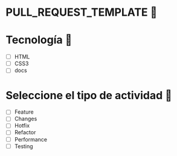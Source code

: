 # PULL_REQUEST_TEMPLATE 🤖
# Tecnología 🧪
- [ ] HTML
- [ ] CSS3
- [ ] docs

# Seleccione el tipo de actividad 🚀
- [ ] Feature
- [ ] Changes
- [ ] Hotfix
- [ ] Refactor
- [ ] Performance
- [ ] Testing
